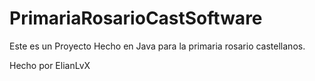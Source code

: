 # PrimariaRosarioCastSoftware
Este es un Proyecto Hecho en Java para la primaria rosario castellanos.

Hecho por ElianLvX
